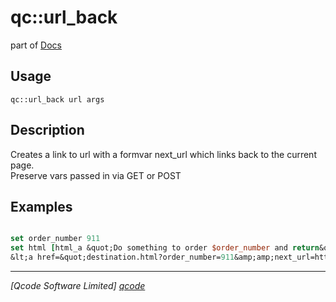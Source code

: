 qc::url_back
============

part of [Docs](.)

Usage
-----
`
        qc::url_back url args
    `

Description
-----------
Creates a link to url with a formvar next_url which links back to the current page.<br>
        Preserve vars passed in via GET or POST

Examples
--------
```tcl

set order_number 911
set html [html_a &quot;Do something to order $order_number and return&quot; [url_back destination.html order_number]] 
&lt;a href=&quot;destination.html?order_number=911&amp;amp;next_url=https%3a%2f%2fwww.domain.co.uk%2fsource.html%3forder_number%3d911&quot;&gt;Do something to order 911 and return&lt;/a&gt;
```

----------------------------------
*[Qcode Software Limited] [qcode]*

[qcode]: http://www.qcode.co.uk "Qcode Software"